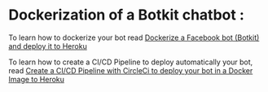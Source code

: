 # Dockerization of a Botkit chatbot :

To learn how to dockerize your bot read [Dockerize a Facebook bot (Botkit) and deploy it to Heroku](https://medium.com/@rania.zyane/dockerize-a-facebook-bot-botkit-and-deploy-it-to-heroku-8fd2aa45eb5d)

To learn how to create a CI/CD Pipeline to deploy automatically your bot, read [Create a CI/CD Pipeline with CircleCi to deploy your bot in a Docker Image to Heroku](https://medium.com/@rania.zyane/create-a-ci-cd-pipeline-with-circleci-to-deploy-your-bot-in-a-docker-image-to-heroku-32f5dfe887)
